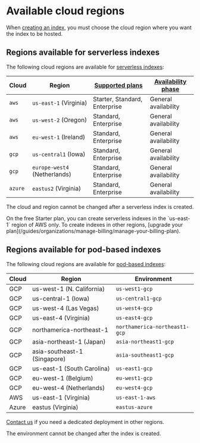 # Available cloud regions

When [creating an index](/guides/index-data/create-an-index), you must choose the cloud region where you want the index to be hosted.

## Regions available for serverless indexes

The following cloud regions are available for [serverless indexes](/guides/index-data/indexing-overview):

| Cloud   | Region                       | [Supported plans](https://www.pinecone.io/pricing/) | [Availability phase](/release-notes/feature-availability) |
| ------- | ---------------------------- | --------------------------------------------------- | --------------------------------------------------------- |
| `aws`   | `us-east-1` (Virginia)       | Starter, Standard, Enterprise                       | General availability                                      |
| `aws`   | `us-west-2` (Oregon)         | Standard, Enterprise                                | General availability                                      |
| `aws`   | `eu-west-1` (Ireland)        | Standard, Enterprise                                | General availability                                      |
| `gcp`   | `us-central1` (Iowa)         | Standard, Enterprise                                | General availability                                      |
| `gcp`   | `europe-west4` (Netherlands) | Standard, Enterprise                                | General availability                                      |
| `azure` | `eastus2` (Virginia)         | Standard, Enterprise                                | General availability                                      |

The cloud and region cannot be changed after a serverless index is created.

<Note>
  On the free Starter plan, you can create serverless indexes in the `us-east-1` region of AWS only. To create indexes in other regions, [upgrade your plan](/guides/organizations/manage-billing/manage-your-billing-plan).
</Note>

## Regions available for pod-based indexes

The following cloud regions are available for [pod-based indexes](/guides/index-data/indexing-overview#pod-based-indexes):

| Cloud | Region                       | Environment                   |
| ----- | ---------------------------- | ----------------------------- |
| GCP   | us-west-1 (N. California)    | `us-west1-gcp`                |
| GCP   | us-central-1 (Iowa)          | `us-central1-gcp`             |
| GCP   | us-west-4 (Las Vegas)        | `us-west4-gcp`                |
| GCP   | us-east-4 (Virginia)         | `us-east4-gcp`                |
| GCP   | northamerica-northeast-1     | `northamerica-northeast1-gcp` |
| GCP   | asia-northeast-1 (Japan)     | `asia-northeast1-gcp`         |
| GCP   | asia-southeast-1 (Singapore) | `asia-southeast1-gcp`         |
| GCP   | us-east-1 (South Carolina)   | `us-east1-gcp`                |
| GCP   | eu-west-1 (Belgium)          | `eu-west1-gcp`                |
| GCP   | eu-west-4 (Netherlands)      | `eu-west4-gcp`                |
| AWS   | us-east-1 (Virginia)         | `us-east-1-aws`               |
| Azure | eastus (Virginia)            | `eastus-azure`                |

[Contact us](http://www.pinecone.io/contact/) if you need a dedicated deployment in other regions.

The environment cannot be changed after the index is created.
